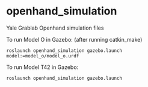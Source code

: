 # openhand_simulation
Yale Grablab Openhand simulation files

To run Model O in Gazebo: (after running catkin_make)
```
roslaunch openhand_simulation gazebo.launch model:=model_o/model_o.urdf
```

To run Model T42 in Gazebo:
```
roslaunch openhand_simulation gazebo.launch
```
